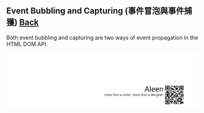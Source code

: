 ## Event Bubbling and Capturing (事件冒泡與事件捕獲) [Back](./../JavaScript.md)

Both event bubbling and capturing are two ways of event propagation in the HTML DOM API.

<a href="http://aleen42.github.io/" target="_blank" ><img src="./../../../pic/tail.gif"></a>